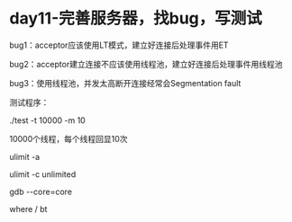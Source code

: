 # day11-完善服务器，找bug，写测试

bug1：acceptor应该使用LT模式，建立好连接后处理事件用ET

bug2：acceptor建立连接不应该使用线程池，建立好连接后处理事件用线程池

bug3：使用线程池，并发太高断开连接经常会Segmentation fault


测试程序：

./test -t 10000 -m 10

10000个线程，每个线程回显10次

ulimit -a

ulimit -c unlimited

gdb --core=core

where / bt